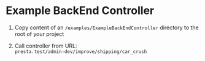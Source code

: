 # Example BackEnd Controller

1. Copy content of an `/examples/ExampleBackEndController` directory to the root of your project

1. Call controller from URL:\
`presta.test/admin-dev/improve/shipping/car_crush`
